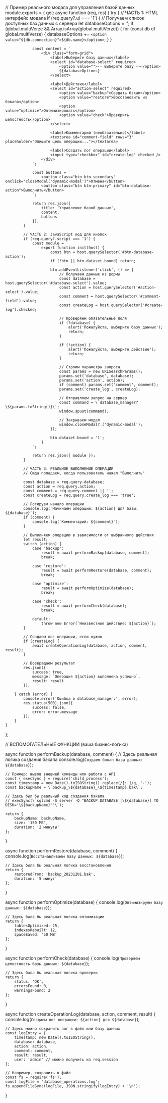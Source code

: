 // Пример реального модала для управления базой данных
module.exports = {
    get: async function (req, res) {
        try {
            // ЧАСТЬ 1: HTML интерфейс модала
            if (req.query?.ui === '1') {
                // Получаем список доступных баз данных с сервера
                let databaseOptions = '';
                if (global.multiVerze && Array.isArray(global.multiVerze)) {
                    for (const db of global.multiVerze) {
                        databaseOptions += `<option value="${db.connection}">${db.name}</option>`;
                    }
                }

                const content = `
                    <div class="form-grid">
                        <label>Выберите базу данных</label>
                        <select id="database-select" required>
                            <option value="">-- Выберите базу --</option>
                            ${databaseOptions}
                        </select>

                        <label>Действие</label>
                        <select id="action-select" required>
                            <option value="backup">Создать бэкап</option>
                            <option value="restore">Восстановить из бэкапа</option>
                            <option value="optimize">Оптимизировать</option>
                            <option value="check">Проверить целостность</option>
                        </select>

                        <label>Комментарий (необязательно)</label>
                        <textarea id="comment-field" rows="3" placeholder="Опишите цель операции..."></textarea>

                        <label>Создать лог операции</label>
                        <input type="checkbox" id="create-log" checked />
                    </div>
                `;

                const buttons = `
                    <button class="btn btn-secondary" onclick="closeModal('dynamic-modal')">Отмена</button>
                    <button class="btn btn-primary" id="btn-database-action">Выполнить</button>
                `;

                return res.json({
                    title: 'Управление базой данных',
                    content,
                    buttons
                });
            }

            // ЧАСТЬ 2: JavaScript код для кнопок
            if (req.query?.script === '1') {
                const module = `
                    export function init(host) {
                        const btn = host.querySelector('#btn-database-action');
                        if (!btn || btn.dataset.bound) return;

                        btn.addEventListener('click', () => {
                            // Получаем данные из формы
                            const database = host.querySelector('#database-select').value;
                            const action = host.querySelector('#action-select').value;
                            const comment = host.querySelector('#comment-field').value;
                            const createLog = host.querySelector('#create-log').checked;

                            // Проверяем обязательные поля
                            if (!database) {
                                alert('Пожалуйста, выберите базу данных');
                                return;
                            }

                            if (!action) {
                                alert('Пожалуйста, выберите действие');
                                return;
                            }

                            // Строим параметры запроса
                            const params = new URLSearchParams();
                            params.set('database', database);
                            params.set('action', action);
                            if (comment) params.set('comment', comment);
                            params.set('create_log', createLog);

                            // Отправляем запрос на сервер
                            const command = \`database_manager?\${params.toString()}\`;
                            window.spust(command);

                            // Закрываем модал
                            window.closeModal?.('dynamic-modal');
                        });

                        btn.dataset.bound = '1';
                    }
                `;

                return res.json({ module });
            }

            // ЧАСТЬ 3: РЕАЛЬНОЕ ВЫПОЛНЕНИЕ ОПЕРАЦИИ
            // Сюда попадаем, когда пользователь нажал "Выполнить"

            const database = req.query.database;
            const action = req.query.action;
            const comment = req.query.comment || '';
            const createLog = req.query.create_log === 'true';

            // Логируем начало операции
            console.log(`Начинаем операцию: ${action} для базы: ${database}`);
            if (comment) {
                console.log(`Комментарий: ${comment}`);
            }

            // Выполняем операцию в зависимости от выбранного действия
            let result;
            switch (action) {
                case 'backup':
                    result = await performBackup(database, comment);
                    break;

                case 'restore':
                    result = await performRestore(database, comment);
                    break;

                case 'optimize':
                    result = await performOptimize(database);
                    break;

                case 'check':
                    result = await performCheck(database);
                    break;

                default:
                    throw new Error(`Неизвестное действие: ${action}`);
            }

            // Создаем лог операции, если нужно
            if (createLog) {
                await createOperationLog(database, action, comment, result);
            }

            // Возвращаем результат
            res.json({
                success: true,
                message: `Операция ${action} выполнена успешно`,
                result: result
            });

        } catch (error) {
            console.error('Ошибка в database_manager:', error);
            res.status(500).json({
                success: false,
                error: error.message
            });
        }
    }
};

// ВСПОМОГАТЕЛЬНЫЕ ФУНКЦИИ (ваша бизнес-логика)

async function performBackup(database, comment) {
    // Здесь реальная логика создания бэкапа
    console.log(`Создаем бэкап базы данных: ${database}`);

    // Пример: вызов внешней команды или работа с API
    const { execSync } = require('child_process');
    const timestamp = new Date().toISOString().replace(/[:.]/g, '-');
    const backupName = \`backup_\${database}_\${timestamp}.bak\`;

    // Здесь был бы реальный код создания бэкапа
    // execSync(\`sqlcmd -S server -Q "BACKUP DATABASE [\${database}] TO DISK='\${backupName}'"\`);

    return {
        backupName: backupName,
        size: '150 MB',
        duration: '2 минуты'
    };
}

async function performRestore(database, comment) {
    console.log(`Восстанавливаем базу данных: ${database}`);

    // Здесь была бы реальная логика восстановления
    return {
        restoredFrom: 'backup_20231201.bak',
        duration: '5 минут'
    };
}

async function performOptimize(database) {
    console.log(`Оптимизируем базу данных: ${database}`);

    // Здесь была бы реальная логика оптимизации
    return {
        tablesOptimized: 25,
        indexesRebuilt: 12,
        spaceSaved: '50 MB'
    };
}

async function performCheck(database) {
    console.log(`Проверяем целостность базы данных: ${database}`);

    // Здесь была бы реальная логика проверки
    return {
        status: 'OK',
        errorsFound: 0,
        warningsFound: 2
    };
}

async function createOperationLog(database, action, comment, result) {
    console.log(`Создаем лог операции: ${action} для ${database}`);

    // Здесь можно сохранить лог в файл или базу данных
    const logEntry = {
        timestamp: new Date().toISOString(),
        database: database,
        action: action,
        comment: comment,
        result: result,
        user: 'admin' // можно получить из req.session
    };

    // Например, сохранить в файл
    const fs = require('fs');
    const logFile = 'database_operations.log';
    fs.appendFileSync(logFile, JSON.stringify(logEntry) + '\n');
}
